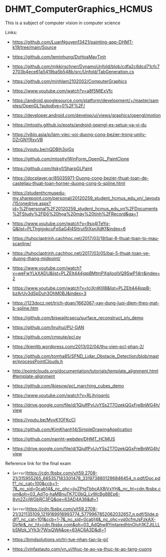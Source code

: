 # DHMT_ComputerGraphics_HCMUS
This is a subject of computer vision in computer science

Links:
* https://github.com/LuanNguyen13421/painting-app-DHMT-k19/tree/main/Source

* https://github.com/leminhung/DoHoaMayTinh

* https://github.com/mjkkirschner/DynamoUnfold/blob/cdfa2c6dcd71cfc72703b4ece61a5419ba5b548b/src/Unfold/TabGeneration.cs

* https://github.com/minhlam2102002/ComputerGraphics

* https://www.youtube.com/watch?v=a8f5MlExVfc

* https://android.googlesource.com/platform/development/+/master/samples/OpenGL?autodive=0%2F%2F/

* https://developer.android.com/develop/ui/views/graphics/opengl/motion

* https://mtosity.github.io/posts/android-opengl-es-setup-va-vi-du

* https://viblo.asia/p/lam-viec-voi-duong-cong-bezier-trong-unity-DZrGNYRxvVB

* https://youtu.be/nQDBIh3ojGs

* https://github.com/mtosity/WinForm_OpenGL_PaintClone

* https://github.com/itskyf/SharpGLPaint

* https://docplayer.gr/85035971-Duong-cong-bezier-thuat-toan-de-casteljau-thuat-toan-horner-duong-cong-b-spline.html

* https://studenthcmusedu-my.sharepoint.com/personal/20120259_student_hcmus_edu_vn/_layouts/15/onedrive.aspx?id=%2Fpersonal%2F20120259_student_hcmus_edu_vn%2FDocuments%2FStudy%2FĐồ%20họa%20máy%20tính%2FRecord&ga=1

* https://www.youtube.com/watch?v=9so4ITeYq-Q&list=PLThgigxkcuFqSaG4l4Sttrut5tXsnXdKf&index=6

* https://tuhoclaptrinh.cachhoc.net/2017/03/19/bai-8-thuat-toan-to-mau-scanline/

* https://tuhoclaptrinh.cachhoc.net/2017/03/05/bai-5-thuat-toan-ve-duong-thang-midpoint/

* https://www.youtube.com/watch?v=weFwYLkXADU&list=PLZEIt444jqpBMtmPXgjlooIVQ9SwP14rr&index=2

* https://www.youtube.com/watch?v=tcjXnlKlIl8&list=PLZEIt444jqpB-bzArUv3dSpDuh3OhM0BJ&index=3

* https://123docz.net/trich-doan/1662067-xay-dung-luoi-diem-theo-mat-b-spline.htm

* https://github.com/biswajitcsecu/surface_reconstruct_ply_demo

* https://github.com/liruihui/PU-GAN

* https://github.com/cmpute/pcl.py

* https://kienltb.wordpress.com/2013/02/04/thu-vien-pcl-phan-2/

* https://github.com/tomha85/SFND_Lidar_Obstacle_Detection/blob/master/processPointClouds.h

* http://pointclouds.org/documentation/tutorials/template_alignment.html#template-alignment

* https://github.com/lkiesow/pcl_marching_cubes_demo

* https://www.youtube.com/watch?v=RLjhrioqnIc

* https://drive.google.com/file/d/1QjuIfPvIJvYSs2T7OzekQGxFreBnWG4h/view

* https://youtu.be/MyvK1OFKcCI

* https://github.com/KimKhanh14/SimpleDrawingApplication

* https://github.com/namht-webdev/DHMT_HCMUS

* https://drive.google.com/file/d/1QjuIfPvIJvYSs2T7OzekQGxFreBnWG4h/view


Reference link for the final exam
* (`error`)https://cdn.fbsbx.com/v/t59.2708-21/315955265_685357183301478_3319738801296846454_n.pdf/Doc.pdf?_nc_cat=100&ccb=1-7&_nc_sid=0cab14&_nc_ohc=jjyZPtgTbhcAX8jVxYH&_nc_ht=cdn.fbsbx.com&oh=03_AdTg-haMBnuTK7C0bQ_LvWcBg88Ep6-8vn2ZcjWGbRC3FQ&oe=63AD4A36&dl=1

* (`error`)https://cdn.fbsbx.com/v/t59.2708-21/321135109_1219189918993774_5779967852062032657_n.pdf/Slide.pdf?_nc_cat=101&ccb=1-7&_nc_sid=0cab14&_nc_ohc=vq0cfmJsFzkAX-DirNr&_nc_ht=cdn.fbsbx.com&oh=03_AdQhwRYmtaredhtnOIvh1KZJtLLLbSMzk_VYk3r7WisQWA&oe=63AC6A3D&dl=1

* https://bmdsolutions.vn/tri-tue-nhan-tao-la-gi/

* https://vinfastauto.com/vn_vi/thuc-te-ao-va-thuc-te-ao-tang-cuong

